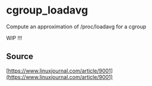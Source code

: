# cgroup_loadavg
Compute an approximation of /proc/loadavg for a cgroup


WIP !!!


## Source

[https://www.linuxjournal.com/article/9001](https://www.linuxjournal.com/article/9001)
